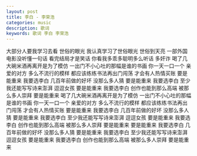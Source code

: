 ```yaml
---
layout: post
title: 李白 - 李荣浩
categories: music
description: 歌词
keywords: 歌词 李白 李荣浩
---
```


大部分人要我学习去看 世俗的眼光
我认真学习了世俗眼光 世俗到天亮
一部外国电影没听懂一句话
看完结局才是笑话
你看我多乖多聪明多么听话 多奸诈
喝了几大碗米酒再离开是为了模仿
一出门不小心吐的那幅是谁的书画
你一天一口一个 亲爱的对方
多么不流行的模样
都应该练练书法再出门闯荡
才会有人热情买账
要是能重来 我要选李白
几百年前做的好坏 没那么多人猜
要是能重来 我要选李白
至少我还能写写诗来澎湃 逗逗女孩
要是能重来 我要选李白
创作也能到那么高端 被那么多人崇拜
要是能重来
喝了几大碗米酒再离开是为了模仿
一出门不小心吐的那幅是谁的书画
你一天一口一个 亲爱的对方
多么不流行的模样
都应该练练书法再出门闯荡
才会有人热情买账
要是能重来 我要选李白
几百年前做的好坏 没那么多人猜
要是能重来 我要选李白
至少我还能写写诗来澎湃 逗逗女孩
要是能重来 我要选李白
创作也能到那么高端 被那么多人崇拜
要是能重来
要是能重来 我要选李白
几百年前做的好坏 没那么多人猜
要是能重来 我要选李白
至少我还能写写诗来澎湃 逗逗女孩
要是能重来 我要选李白
创作也能到那么高端 被那么多人崇拜
要是能重来
